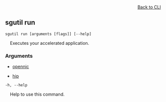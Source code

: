 <div id="readme" class="Box-body readme blob js-code-block-container">
<article class="markdown-body entry-content p-3 p-md-6" itemprop="text">
<p align="right">
<a href="https://github.com/fpgasystems/sgrt/blob/main/cli/manual.md#cli">Back to CLI</a>
</p>

## sgutil run

<code>sgutil run [arguments [flags]] [--help]</code>
<p>
  &nbsp; &nbsp; Executes your accelerated application.
</p>

### Arguments

* [opennic](./sgutil-run-opennic.md#sgutil-run-opennic)

<!-- Extra line -->

* [hip](./sgutil-run-hip.md#sgutil-run-hip)

<code>-h, --help</code>
<p>
  &nbsp; &nbsp; Help to use this command.
</p>